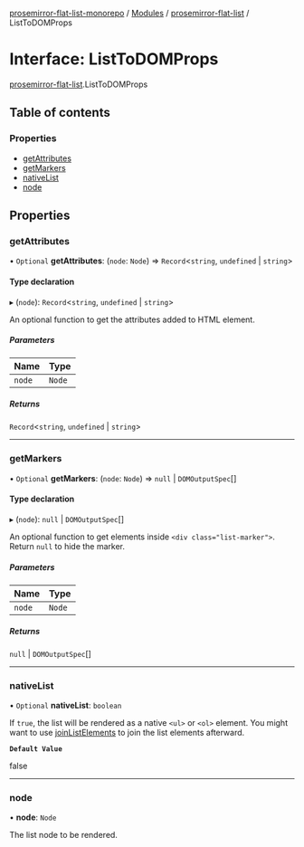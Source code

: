 [prosemirror-flat-list-monorepo](../README.md) / [Modules](../modules.md) / [prosemirror-flat-list](../modules/prosemirror_flat_list.md) / ListToDOMProps

# Interface: ListToDOMProps

[prosemirror-flat-list](../modules/prosemirror_flat_list.md).ListToDOMProps

## Table of contents

### Properties

- [getAttributes](prosemirror_flat_list.ListToDOMProps.md#getattributes)
- [getMarkers](prosemirror_flat_list.ListToDOMProps.md#getmarkers)
- [nativeList](prosemirror_flat_list.ListToDOMProps.md#nativelist)
- [node](prosemirror_flat_list.ListToDOMProps.md#node)

## Properties

### getAttributes

• `Optional` **getAttributes**: (`node`: `Node`) => `Record`<`string`, `undefined` \| `string`\>

#### Type declaration

▸ (`node`): `Record`<`string`, `undefined` \| `string`\>

An optional function to get the attributes added to HTML element.

##### Parameters

| Name | Type |
| :------ | :------ |
| `node` | `Node` |

##### Returns

`Record`<`string`, `undefined` \| `string`\>

___

### getMarkers

• `Optional` **getMarkers**: (`node`: `Node`) => ``null`` \| `DOMOutputSpec`[]

#### Type declaration

▸ (`node`): ``null`` \| `DOMOutputSpec`[]

An optional function to get elements inside `<div class="list-marker">`.
Return `null` to hide the marker.

##### Parameters

| Name | Type |
| :------ | :------ |
| `node` | `Node` |

##### Returns

``null`` \| `DOMOutputSpec`[]

___

### nativeList

• `Optional` **nativeList**: `boolean`

If `true`, the list will be rendered as a native `<ul>` or `<ol>` element.
You might want to use [joinListElements](../modules/prosemirror_flat_list.md#joinlistelements) to join the list elements
afterward.

**`Default Value`**

false

___

### node

• **node**: `Node`

The list node to be rendered.
